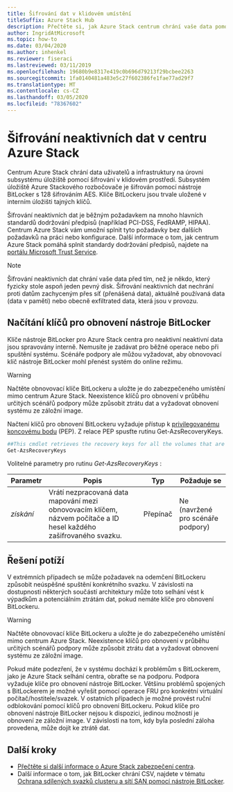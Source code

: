 ```yaml
---
title: Šifrování dat v klidovém umístění
titleSuffix: Azure Stack Hub
description: Přečtěte si, jak Azure Stack centrum chrání vaše data pomocí šifrování v klidovém prostředí.
author: IngridAtMicrosoft
ms.topic: how-to
ms.date: 03/04/2020
ms.author: inhenkel
ms.reviewer: fiseraci
ms.lastreviewed: 03/11/2019
ms.openlocfilehash: 19680b9e8317e419c0b696d79213f29bcbee2263
ms.sourcegitcommit: 1fa0140481a483e5c27f602386fe1fae77ad29f7
ms.translationtype: MT
ms.contentlocale: cs-CZ
ms.lasthandoff: 03/05/2020
ms.locfileid: "78367602"
---
```

# <a name="data-at-rest-encryption-in-azure-stack-hub"></a>Šifrování neaktivních dat v centru Azure Stack

Centrum Azure Stack chrání data uživatelů a infrastruktury na úrovni subsystému úložiště pomocí šifrování v klidovém prostředí. Subsystém úložiště Azure Stackového rozbočovače je šifrován pomocí nástroje BitLocker s 128 šifrováním AES. Klíče BitLockeru jsou trvale uložené v interním úložišti tajných klíčů.

Šifrování neaktivních dat je běžným požadavkem na mnoho hlavních standardů dodržování předpisů (například PCI-DSS, FedRAMP, HIPAA). Centrum Azure Stack vám umožní splnit tyto požadavky bez dalších požadavků na práci nebo konfigurace. Další informace o tom, jak centrum Azure Stack pomáhá splnit standardy dodržování předpisů, najdete na [portálu Microsoft Trust Service](https://aka.ms/AzureStackCompliance).

> [!NOTE]
> Šifrování neaktivních dat chrání vaše data před tím, než je někdo, který fyzicky stole aspoň jeden pevný disk. Šifrování neaktivních dat nechrání proti datům zachyceným přes síť (přenášená data), aktuálně používaná data (data v paměti) nebo obecně exfiltrated data, která jsou v provozu.

## <a name="retrieving-bitlocker-recovery-keys"></a>Načítání klíčů pro obnovení nástroje BitLocker

Klíče nástroje BitLocker pro Azure Stack centra pro neaktivní neaktivní data jsou spravovány interně. Nemusíte je zadávat pro běžné operace nebo při spuštění systému. Scénáře podpory ale můžou vyžadovat, aby obnovovací klíč nástroje BitLocker mohl přenést systém do online režimu.  

> [!WARNING]
> Načtěte obnovovací klíče BitLockeru a uložte je do zabezpečeného umístění mimo centrum Azure Stack. Neexistence klíčů pro obnovení v průběhu určitých scénářů podpory může způsobit ztrátu dat a vyžadovat obnovení systému ze záložní image.

Načtení klíčů pro obnovení BitLockeru vyžaduje přístup k [privilegovanému koncovému bodu](azure-stack-privileged-endpoint.md) (PEP). Z relace PEP spusťte rutinu Get-AzsRecoveryKeys.

```powershell
##This cmdlet retrieves the recovery keys for all the volumes that are encrypted with BitLocker.
Get-AzsRecoveryKeys
```

Volitelné parametry pro rutinu *Get-AzsRecoveryKeys* :

| Parametr | Popis | Typ | Požaduje se |
|---------|---------|---------|---------|
|*získání* | Vrátí nezpracovaná data mapování mezi obnovovacím klíčem, názvem počítače a ID hesel každého zašifrovaného svazku.  | Přepínač | Ne (navržené pro scénáře podpory)|

## <a name="troubleshoot-issues"></a>Řešení potíží

V extrémních případech se může požadavek na odemčení BitLockeru způsobit neúspěšné spuštění konkrétního svazku. V závislosti na dostupnosti některých součástí architektury může toto selhání vést k výpadkům a potenciálním ztrátám dat, pokud nemáte klíče pro obnovení BitLockeru.

> [!WARNING]
> Načtěte obnovovací klíče BitLockeru a uložte je do zabezpečeného umístění mimo centrum Azure Stack. Neexistence klíčů pro obnovení v průběhu určitých scénářů podpory může způsobit ztrátu dat a vyžadovat obnovení systému ze záložní image.

Pokud máte podezření, že v systému dochází k problémům s BitLockerem, jako je Azure Stack selhání centra, obraťte se na podporu. Podpora vyžaduje klíče pro obnovení nástroje BitLocker. Většinu problémů spojených s BitLockerem je možné vyřešit pomocí operace FRU pro konkrétní virtuální počítač/hostitele/svazek. V ostatních případech je možné provést ruční odblokování pomocí klíčů pro obnovení BitLockeru. Pokud klíče pro obnovení nástroje BitLocker nejsou k dispozici, jedinou možností je obnovení ze záložní image. V závislosti na tom, kdy byla poslední záloha provedena, může dojít ke ztrátě dat.

## <a name="next-steps"></a>Další kroky

- [Přečtěte si další informace o Azure Stack zabezpečení centra](azure-stack-security-foundations.md).
- Další informace o tom, jak BitLocker chrání CSV, najdete v tématu [Ochrana sdílených svazků clusteru a sítí SAN pomocí nástroje BitLocker](https://docs.microsoft.com/windows/security/information-protection/bitlocker/protecting-cluster-shared-volumes-and-storage-area-networks-with-bitlocker).